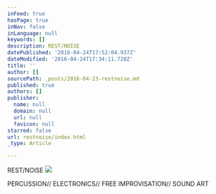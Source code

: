 ```yaml
---
inFeed: true
hasPage: true
inNav: false
inLanguage: null
keywords: []
description: REST/NOISE
datePublished: '2016-04-24T17:52:04.937Z'
dateModified: '2016-04-24T17:34:11.720Z'
title: ''
author: []
sourcePath: _posts/2016-04-23-restnoise.md
published: true
authors: []
publisher:
  name: null
  domain: null
  url: null
  favicon: null
starred: false
url: restnoise/index.html
_type: Article

---
```

REST/NOISE
![](https://the-grid-user-content.s3-us-west-2.amazonaws.com/09117c77-36b2-4e0b-b8ef-089fa3d50307.jpg)

PERCUSSION// ELECTRONICS// FREE IMPROVISATION// SOUND ART